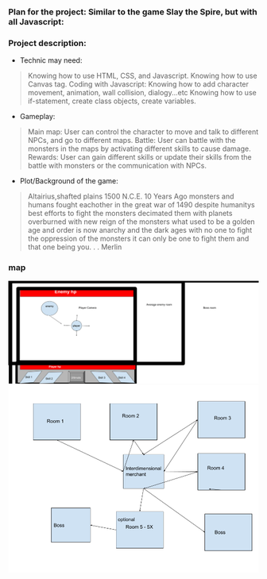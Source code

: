 ### Plan for the project: Similar to the game Slay the Spire, but with all Javascript: 
### Project description:
- Technic may need: 

> Knowing how to use HTML, CSS, and Javascript. 
> Knowing how to use Canvas tag. 
> Coding with Javascript: Knowing how to add character movement, animation, wall collision, dialogy...etc Knowing how to use if-statement, create class objects, create variables. 

- Gameplay:

> Main map: User can control the character to move and talk to different NPCs, and go to different maps. 
Battle: User can battle with the monsters in the maps by activating different skills to cause damage.
Rewards: User can gain different skills or update their skills from the battle with monsters or the communication with NPCs.

 - Plot/Background of the game: 

> Altairius,shafted plains  1500 N.C.E. 10 Years Ago monsters and humans fought eachother in the great war of 1490 despite humanitys best efforts to fight the monsters decimated them with planets overburned with new reign of the monsters what used to be a golden age and order is now anarchy and the dark ages with no one to fight the oppression of the monsters it can only be one to fight them and that one being you. . . Merlin
### map
![projectwireframe.pdf](https://github.com/TianbinLiu/CSSE-Tri1-FinalProject/blob/main/images/projectwireframe-1.png?raw=true)
![projectwireframe.pdf](https://github.com/TianbinLiu/CSSE-Tri1-FinalProject/blob/main/images/map.png?raw=true)
